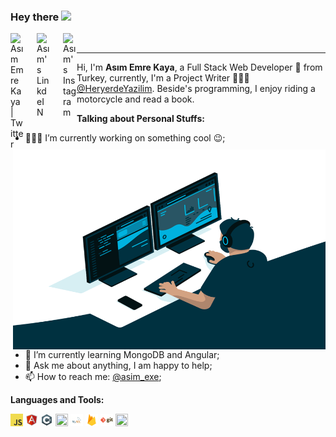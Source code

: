 ### Hey there <img src="https://media.giphy.com/media/hvRJCLFzcasrR4ia7z/giphy.gif" width="25px">
<a href="https://twitter.com/asim_exe">
  <img align="left" alt="Asım Emre Kaya | Twitter" width="22px" src="https://cdn.jsdelivr.net/npm/simple-icons@v3/icons/twitter.svg" />
</a>
<a href="https://www.linkedin.com/in/as%C4%B1m-emre-kaya-945014164/">
  <img align="left" style="margin-left: 20px; margin-right: 20px;" alt="Asım's LinkdeIN" width="22px" src="https://cdn.jsdelivr.net/npm/simple-icons@v3/icons/linkedin.svg" />
</a>
<a href="https://www.instagram.com/asim.exe/">
  <img align="left" alt="Asım's Instagram" width="22px" src="https://cdn.jsdelivr.net/npm/simple-icons@v3/icons/instagram.svg" />
</a>

<br />

---

Hi, I'm **Asım Emre Kaya**, a Full Stack Web Developer 🚀 from Turkey, currently, I'm a Project Writer 🙍🏽‍♂️ [@HeryerdeYazilim](https://www.heryerdeyazilim.com/category/siber-guvenlik/). Beside's programming, I enjoy riding a motorcycle and read a book.

  <img align="right" alt="GIF" src="https://github.com/asimkaya/asimkaya/blob/main/code.gif?raw=true" width="500" height="320" />
  
**Talking about Personal Stuffs:**

- 👨🏽‍💻 I’m currently working on something cool :wink:;
- 🌱 I’m currently learning MongoDB and Angular; 
- 💬 Ask me about anything, I am happy to help;
- 📫 How to reach me: [@asim_exe](https://twitter.com/asim_exe);

**Languages and Tools:**  

<img height="20" src="https://raw.githubusercontent.com/github/explore/80688e429a7d4ef2fca1e82350fe8e3517d3494d/topics/javascript/javascript.png">
<svg xmlns="http://www.w3.org/2000/svg" x="0px" y="0px"
width="20" height="20"
viewBox="0 0 172 172"
style=" fill:#000000;"><g fill="none" fill-rule="nonzero" stroke="none" stroke-width="1" stroke-linecap="butt" stroke-linejoin="miter" stroke-miterlimit="10" stroke-dasharray="" stroke-dashoffset="0" font-family="none" font-weight="none" font-size="none" text-anchor="none" style="mix-blend-mode: normal"><path d="M0,172v-172h172v172z" fill="none"></path><g><path d="M85.75992,7.16667l-75.00992,26.10458l11.85367,97.19075l63.23508,34.37133l63.56117,-34.83717l11.85008,-97.18717z" fill="#bdbdbd"></path><path d="M153.43117,37.72175l-67.43117,-22.90467v141.75667l56.73133,-31.09617z" fill="#b71c1c"></path><path d="M85.78858,14.74542l-67.22333,23.39558l10.70342,87.78808l56.55575,30.73783l0.17558,-0.09317v-141.75667z" fill="#dd2c00"></path><path d="M86,21.48567v34.07033l30.73783,66.27733h15.79892z" fill="#bdbdbd"></path><path d="M39.46325,121.83333h15.79892l30.73783,-66.27733v-34.07033z" fill="#eeeeee"></path><path d="M86,86h21.5v14.33333h-21.5z" fill="#bdbdbd"></path><path d="M64.5,86h21.5v14.33333h-21.5z" fill="#eeeeee"></path></g></g></svg>
<code><svg xmlns="http://www.w3.org/2000/svg" x="0px" y="0px"
width="20" height="20"
viewBox="0 0 172 172"
style=" fill:#000000;"><g fill="none" fill-rule="none" stroke="none" stroke-width="1" stroke-linecap="butt" stroke-linejoin="miter" stroke-miterlimit="10" stroke-dasharray="" stroke-dashoffset="0" font-family="none" font-weight="none" font-size="none" text-anchor="none" style="mix-blend-mode: normal"><path d="M0,172v-172h172v172z" fill="none" fill-rule="nonzero"></path><g fill-rule="evenodd"><path d="M82.06908,11.77483c2.43308,-1.36525 5.42875,-1.36525 7.85825,0c12.02208,6.74742 48.19942,27.05775 60.22508,33.80517c2.43308,1.36167 3.93092,3.88433 3.93092,6.61483c0,13.49483 0,54.11192 0,67.60675c0,2.7305 -1.49783,5.25317 -3.93092,6.61842c-12.02208,6.74742 -48.19942,27.05775 -60.22508,33.80517c-2.43308,1.36525 -5.42875,1.36525 -7.85825,0c-12.02208,-6.74742 -48.19942,-27.05775 -60.22508,-33.80517c-2.4295,-1.36525 -3.92733,-3.88433 -3.92733,-6.61483c0,-13.49483 0,-54.11192 0,-67.60675c0,-2.7305 1.49783,-5.25317 3.93092,-6.61842c12.0185,-6.74742 48.203,-27.05775 60.2215,-33.80517z" fill="#37474f"></path><path d="M19.006,123.281c-0.95317,-1.27567 -1.08933,-2.48683 -1.08933,-4.11725c0,-13.416 0,-53.80017 0,-67.21975c0,-2.71617 1.49425,-5.2245 3.92017,-6.579c11.97908,-6.708 48.03458,-26.90008 60.01367,-33.61167c2.42592,-1.35808 5.71183,-1.32942 8.13775,0.02867c11.97908,6.708 47.91275,26.72808 59.89183,33.43608c0.9675,0.54467 1.70567,1.20042 2.365,2.064z" fill="#546e7a"></path><path d="M86,35.83333c27.68842,0 50.16667,22.47825 50.16667,50.16667c0,27.68842 -22.47825,50.16667 -50.16667,50.16667c-27.68842,0 -50.16667,-22.47825 -50.16667,-50.16667c0,-27.68842 22.47825,-50.16667 50.16667,-50.16667zM86,60.91667c13.84242,0 25.08333,11.23733 25.08333,25.08333c0,13.84242 -11.24092,25.08333 -25.08333,25.08333c-13.84242,0 -25.08333,-11.24092 -25.08333,-25.08333c0,-13.846 11.23733,-25.08333 25.08333,-25.08333z" fill="#ffffff"></path><path d="M152.23792,47.31792c1.849,1.73075 1.81317,4.33942 1.81317,6.39267c0,13.59875 -0.11467,52.27725 0.03225,65.876c0.01433,1.419 -0.45508,2.91325 -1.15742,4.03842l-68.38433,-37.625z" fill="#455a64"></path><path d="M121.83333,71.66667h3.58333v28.66667h-3.58333zM132.58333,71.66667h3.58333v28.66667h-3.58333z" fill="#ffffff"></path><path d="M114.66667,89.58333h28.66667v3.58333h-28.66667zM114.66667,78.83333h28.66667v3.58333h-28.66667z" fill="#ffffff"></path></g></g></svg></code>
<code><img width="20" height="20" src="https://img.icons8.com/color/48/000000/mongodb.png"/></code>
<code><img height="20" src="https://raw.githubusercontent.com/github/explore/80688e429a7d4ef2fca1e82350fe8e3517d3494d/topics/mysql/mysql.png"></code>
<code><img height="20" src="https://raw.githubusercontent.com/github/explore/80688e429a7d4ef2fca1e82350fe8e3517d3494d/topics/firebase/firebase.png"></code>
<code><img height="20" src="https://raw.githubusercontent.com/github/explore/80688e429a7d4ef2fca1e82350fe8e3517d3494d/topics/git/git.png"></code>
<code><img width="20" height="20" src="https://img.icons8.com/color/48/000000/microsoft-sql-server.png"/></code>



